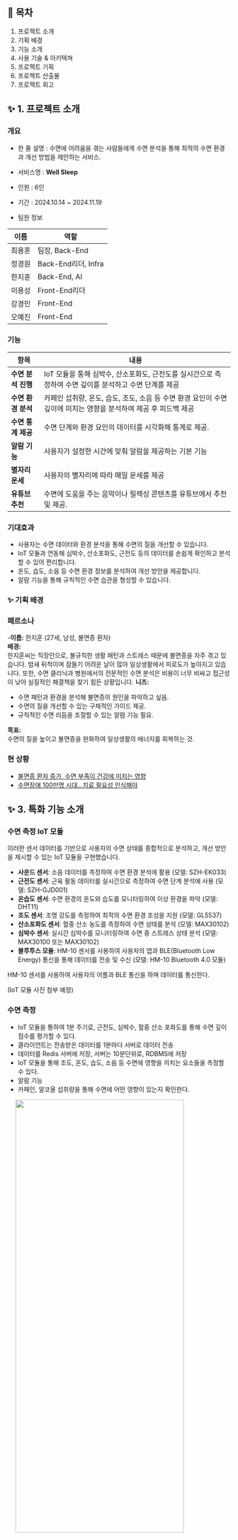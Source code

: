 ## 🚩 목차

1. 프로젝트 소개
2. 기획 배경
3. 기능 소개
4. 사용 기술 & 아키텍쳐
5. 프로젝트 기획
6. 프로젝트 산출물
7. 프로젝트 회고
   <br>

## ✨ 1. 프로젝트 소개

### 개요

- 한 줄 설명 : 수면에 어려움을 겪는 사람들에게 수면 분석을 통해 최적의 수면 환경과 개선 방법을 제안하는 서비스.

- 서비스명 : **Well Sleep**
- 인원 : 6인
- 기간 : 2024.10.14 ~ 2024.11.19
- 팀원 정보

| 이름   | 역할                |
| ------ | ------------------- |
| 최용훈 | 팀장, Back-End      |
| 정경원 | Back-End리더, Infra |
| 한지훈 | Back-End, AI        |
| 이용성 | Front-End리더       |
| 강경민 | Front-End           |
| 오예진 | Front-End           |

### 기능

| 항목               | 내용                                                                                                             |
| ------------------ | ---------------------------------------------------------------------------------------------------------------- |
| **수면 분석 진행** | IoT 모듈을 통해 심박수, 산소포화도, 근전도를 실시간으로 측정하여 수면 깊이를 분석하고 수면 단계를 제공           |
| **수면 환경 분석** | 카페인 섭취량, 온도, 습도, 조도, 소음 등 수면 환경 요인이 수면 깊이에 미치는 영향을 분석하여 제공 후 피드백 제공 |
| **수면 통계 제공** | 수면 단계와 환경 요인의 데이터를 시각화해 통계로 제공.                                                           |
| **알람 기능**      | 사용자가 설정한 시간에 맞춰 알람을 제공하는 기본 기능                                                            |
| **별자리 운세**    | 사용자의 별자리에 따라 매일 운세를 제공                                                                          |
| **유튜브 추천**    | 수면에 도움을 주는 음악이나 릴렉싱 콘텐츠를 유튜브에서 추천 및 제공.                                             |

### 기대효과

- 사용자는 수면 데이터와 환경 분석을 통해 수면의 질을 개선할 수 있습니다.
- IoT 모듈과 연동해 심박수, 산소포화도, 근전도 등의 데이터를 손쉽게 확인하고 분석할 수 있어 편리합니다.
- 온도, 습도, 소음 등 수면 환경 정보를 분석하여 개선 방안을 제공합니다.
- 알람 기능을 통해 규칙적인 수면 습관을 형성할 수 있습니다.

### ✨ 기획 배경

### 페르소나

-**이름:** 한지훈 (27세, 남성, 불면증 환자)  
**배경:**  
한지훈씨는 직장인으로, 불규칙한 생활 패턴과 스트레스 때문에 불면증을 자주 겪고 있습니다. 밤새 뒤척이며 잠들기 어려운 날이 많아 일상생활에서 피로도가 높아지고 있습니다. 또한, 수면 클리닉과 병원에서의 전문적인 수면 분석은 비용이 너무 비싸고 접근성이 낮아 실질적인 해결책을 찾기 힘든 상황입니다.
**니즈:**

- 수면 패턴과 환경을 분석해 불면증의 원인을 파악하고 싶음.
- 수면의 질을 개선할 수 있는 구체적인 가이드 제공.
- 규칙적인 수면 리듬을 조절할 수 있는 알람 기능 필요.

**목표:**  
수면의 질을 높이고 불면증을 완화하여 일상생활의 에너지를 회복하는 것.

### 현 상황

- [불면증 환자 증가, 수면 부족이 건강에 미치는 영향](https://www.ytn.co.kr/_ln/0103_202408080833238626)
- [수면장애 100만명 시대…치료 필요성 인식해야](https://www.medicaltimes.com/Main/News/NewsView.html?ID=1157876)

## ✨ 3. 특화 기능 소개

### 수면 측정 IoT 모듈

이러한 센서 데이터를 기반으로 사용자의 수면 상태를 종합적으로 분석하고, 개선 방안을 제시할 수 있는 IoT 모듈을 구현했습니다.

- **사운드 센서**: 소음 데이터를 측정하여 수면 환경 분석에 활용 (모델: SZH-EK033)
- **근전도 센서**: 근육 활동 데이터를 실시간으로 측정하여 수면 단계 분석에 사용 (모델: SZH-GJD001)
- **온습도 센서**: 수면 환경의 온도와 습도를 모니터링하여 이상 환경을 파악 (모델: DHT11)
- **조도 센서**: 조명 강도를 측정하여 최적의 수면 환경 조성을 지원 (모델: GL5537)
- **산소포화도 센서**: 혈중 산소 농도를 측정하여 수면 상태를 분석 (모델: MAX30102)
- **심박수 센서**: 실시간 심박수를 모니터링하여 수면 중 스트레스 상태 분석 (모델: MAX30100 또는 MAX30102)
- **블루투스 모듈**: HM-10 센서를 사용하여 사용자의 앱과 BLE(Bluetooth Low Energy) 통신을 통해 데이터를 전송 및 수신 (모델: HM-10 Bluetooth 4.0 모듈)

HM-10 센서를 사용하여 사용자의 어플과 BLE 통신을 하며 데이터를 통신한다.

(IoT 모듈 사진 첨부 예정)

### 수면 측정

- IoT 모듈을 통하여 1분 주기로, 근전도, 심박수, 혈중 산소 포화도를 통해 수면 깊이 점수를 평가할 수 있다.
- 클라이언트는 전송받은 데이터를 1분마다 서버로 데이터 전송
- 데이터를 Redis 서버에 저장, 서버는 10분단위로, RDBMS에 저장
- IoT 모듈을 통해 조도, 온도, 습도, 소음 등 수면에 영향을 끼치는 요소들을 측정할 수 있다.
- 알람 기능
- 카페인, 알코올 섭취량을 통해 수면에 어떤 영향이 있는지 확인한다.

&emsp; <img src="images/수면시작1.png" width="380" height="50%"/> <img src="images/수면시작2.png" width="380" height="50%"/><br>

### 수면 통계 제공

- 일별, 주별, 월별 수면 시간 및 수면 데이터를 시각화하여 제공한다.
- 평균 수면 깊이 점수와 수면 패턴을 분석해 사용자 맞춤형 피드백을 제공한다.
- 수면 환경(조도, 온도, 습도, 소음)과 수면 질의 연관성을 분석하여 통계로 제공한다.

&emsp; <img src="images/수면분석1.png" width="380" height="1100"/> <img src="images/수면분석2.png" width="380" height="1500"/><br>

| **알람 기능** | 사용자가 설정한 시간에 맞춰 알람을 제공하는 기본 기능 |
| **별자리 운세** | 사용자의 별자리에 따라 매일 운세를 제공 |
| **유튜브 추천** | 수면에 도움을 주는 음악이나 릴렉싱 콘텐츠를 유튜브에서 추천 및 제공. |

## ✨ 4. 사용 기술 & 아키텍쳐

- **프론트엔드** : Arduino, React-Native, JavaScript, Styled-Components, PWA, Recoil
- **백엔드** : SpringBoot, SpringSecurity, Oauth2.0, FireBase
- **DB** : MariaDB, ElasticSearch
- **인프라** : Docker, Nginx, Jenkins, Ubuntu
- **이슈 관리** : JIRA, GitLab, Notion

### 아키텍쳐

&emsp; <img src="images/아키텍처.png" width="1000" height="600"/>

## ✨ 5. 프로젝트 기획

### 기능명세서

&emsp; <img src="images/기능명세서1.png" width="480" height="50%"/> &emsp; <img src="images/기능명세서2.png" width="480" height="50%"/>
&emsp; <img src="images/기능명세서3.png" width="480" height="50%"/> &emsp; <img src="images/기능명세서4.png" width="480" height="50%"/>
&emsp; <img src="images/기능명세서5.png" width="480" height="50%"/> &emsp;

### API명세서

&emsp; <img src="images/API명세서1.png" width="480" height="50%"/> &emsp; <img src="images/API명세서2.png" width="480" height="50%"/>

### ERD

&emsp; &emsp; <img src="images/erd.png" width="1000" height="450"/>

## ✨ 7. 프로젝트 회고

<table>
  <tr>
    <th style="text-align:center;"> 이름 </td>
    <th style="text-align:center;"> 역할 </td>
    <th style="text-align:center;"> 소감 </td>
  </tr>
  <tr>
    <td style="text-align:center;">
      <img src="image/jkw.jpg" width="100" height="30%" style="margin: 0;"/><br>정경원
    </td>
    <td style="text-align:center;">
      팀장, Back-End
    </td>
    <td>
      우선 프로젝트가 잘 마무리될 수 있도록 도와준 팀원들에게 감사하다는 말을 전하고 싶습니다. 엘라스틱 서치에 대해 학습하고 구현해본 것이 많이 유익했고, DB를 해킹당하면서 데이터 관리의 중요성에 대해 다시한번 체감하는 계기가 되었습니다. 이번 프로젝트를 통해 어떤 프로젝트라도 해낼 수 있다는 자신감이 생겼습니다.
    </td>
  </tr>
  <tr>
    <td style="text-align:center;">
      <img src="image/cyh.jpg" width="100" height="30%" style="margin: 0;"/><br>최용훈
    </td>
    <td style="text-align:center;">
      Back-End리더, Infra
    </td>
    <td>
      이번 프로젝트는 개인적으로도 큰 성장의 기회였고 팀원들과의 협업을 통해 기술적으로도 그리고 프로젝트 관리 측면에서도 많은 것을 배우고 익힐 수 있었습니다. 프로젝트를 마무리하며 느끼는 점은 기술적 지식뿐만 아니라 협업의 중요성과 사용자 관점에서의 서비스 기획의 중요성입니다. 앞으로도 이 경험을 바탕으로 지속적으로 배워나가며 더 나은 서비스를 제공할 수 있도록 노력하겠습니다.
    </td>
  </tr>
  <tr>
    <td style="text-align:center;">
      <img src="image/hjh.JPG" width="100" height="30%" style="margin: 0;"/><br>한지훈
    </td>
    <td style="text-align:center;">
      Back-End, AI
    </td>
    <td>
      우선 모든 팀원들에게 기획부터 개발, 배포까지의 프로젝트 개발은 모두 고생했다고 말씀드리고 싶습니다.
좋은 팀원들 덕에 충분히 고민하고 배우는 시간을 가질 수 있어 한층 더 성장할 수 있었습니다. 
직접 GPU 서버에 생성형 AI를 학습시키고 배포하여 알약인식시스템을 만들며, 정말 많은 것을 배웠습니다.
팀원분들 다들 고생하면서 프로젝트를 진행하였고, 그만한 결과까지 나와 만족해서 팀원분들께 정말 고맙다고 느꼈습니다.
    </td>
  </tr>
  <tr>
    <td style="text-align:center;">
      <img src="image/lys.jpg" width="100" height="30%" style="margin: 0;"/><br>이용성
    </td>
    <td style="text-align:center;">
      Front-End리더
    </td>
    <td>
      이번 프로젝트를 통해 멋진 팀원들과 함께 할 수 있어서 정말 좋았습니다. 각자의 아이디어와 열정을 공유하며 협력할 수 있었던 경험이 큰 힘이 되었습니다. 특히 PWA와 VITE를 처음 다뤄보는 것이었는데, 새로운 기술을 배우고 적용하는 과정이 매우 흥미로웠습니다. 처음에는 어려움이 많았지만, 팀원들과 함께 문제를 해결해 나가면서 많은 것을 배우고 성장할 수 있었습니다.
    </td>
  </tr>
  <tr>
    <td style="text-align:center;">
      <img src="image/kkm.jpeg" width="100" height="30%" style="margin: 0;"/><br>강경민
    </td>
    <td style="text-align:center;">
      Front-End
    </td>
    <td>
      이번 프로젝트에서 오류를 해결하느라 다들 정말 고생 많았어요! 함께 문제를 해결하려고 애쓴 시간이 많이 기억에 남습니다. 여러 어려움 속에서도 끝까지 함께해주어서 감사했습니다. 모두 앞으로도 원하는 진로에서 좋은 성과 만들어나가길 바랍니다!
    </td>
  </tr>
  <tr>
    <td style="text-align:center;">
      <img src="image/oyj.jpg" width="100" height="30%" style="margin: 0;"/><br>오예진
    </td>
    <td style="text-align:center;">
      Front-End
    </td>
    <td>
      유능한 프론트 리더 덕분에 많은 것을 배울 수 있는 프로젝트였습니다. 코드의 가독성과 최적화 하는 것의 중요성을 알 수 있었고, 서로의 의견을 갈등 없이 반영하면서 할 수 있어서 재미있게 프로젝트를 진행할 수 있었습니다. 중간에 어려움이 있었지만, 서로 많은 도움을 주셔서 문제를 해결 할 수 있었습니다.
    </td>
  </tr>
</table>
<br><br>
